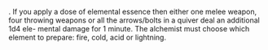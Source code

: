 . If you apply a dose of elemental essence then either one melee weapon, four throwing weapons or all the arrows/bolts in a quiver deal an additional 1d4 ele- mental damage for 1 minute. The alchemist must choose which element to prepare: fire, cold, acid or lightning.